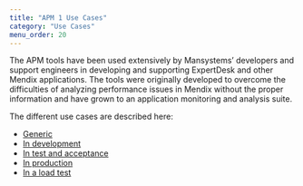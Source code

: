 ```yaml
---
title: "APM 1 Use Cases"
category: "Use Cases"
menu_order: 20
---
```


The APM tools have been used extensively by Mansystems’ developers and support engineers in developing and supporting ExpertDesk and other Mendix applications. The tools were originally developed to overcome the difficulties of analyzing performance issues in Mendix without the proper information and have grown to an application monitoring and analysis suite.

The different use cases are described here:

*   [Generic](uc1-generic)
*   [In development](uc1-in-development)
*   [In test and acceptance](uc1-in-test-and-acceptance)
*   [In production](uc1-in-production)
*   [In a load test](uc1-in-a-load-test)

